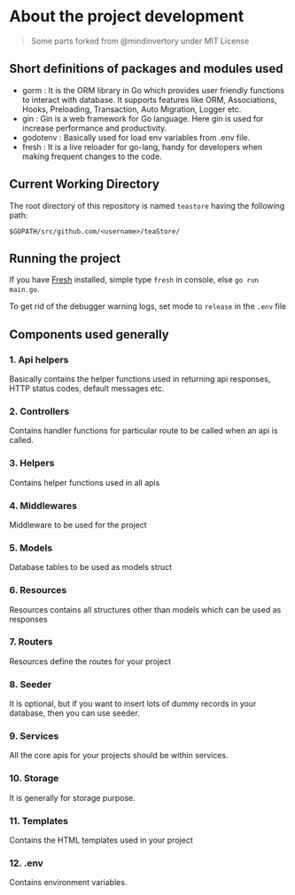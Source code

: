 # About the project development

> Some parts forked from @mindinvertory under MIT License

## Short definitions of packages and modules used

-   gorm : It is the ORM library in Go which provides user friendly functions to interact with database. It supports features like ORM, Associations, Hooks, Preloading, Transaction, Auto Migration, Logger etc.
-   gin : Gin is a web framework for Go language. Here gin is used for increase performance and productivity.
-   godotenv : Basically used for load env variables from .env file.
-   fresh : It is a live reloader for go-lang, handy for developers when making frequent changes to the code.

## Current Working Directory

The root directory of this repository is named `teastore` having the following path:

`$GOPATH/src/github.com/<username>/teaStore/`

## Running the project

If you have [Fresh](https://github.com/gravityblast/fresh) installed, simple type `fresh` in console, else `go run main.go`.

To get rid of the debugger warning logs, set mode to `release` in the `.env` file

## Components used generally

### 1. Api helpers

Basically contains the helper functions used in returning api responses, HTTP status codes, default messages etc.

### 2. Controllers

Contains handler functions for particular route to be called when an api is called.

### 3. Helpers

Contains helper functions used in all apis

### 4. Middlewares

Middleware to be used for the project

### 5. Models

Database tables to be used as models struct

### 6. Resources

Resources contains all structures other than models which can be used as responses

### 7. Routers

Resources define the routes for your project

### 8. Seeder

It is optional, but if you want to insert lots of dummy records in your database, then you can use seeder.

### 9. Services

All the core apis for your projects should be within services.

### 10. Storage

It is generally for storage purpose.

### 11. Templates

Contains the HTML templates used in your project

### 12. .env

Contains environment variables.

<!--
 superadmin@teastore.in
 ac6Y@KaG
-->
